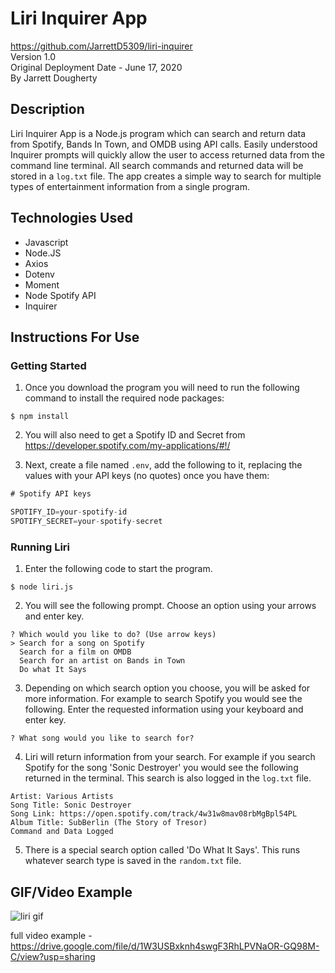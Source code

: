 # Liri Inquirer App
<https://github.com/JarrettD5309/liri-inquirer> \
Version 1.0 \
Original Deployment Date - June 17, 2020\
By Jarrett Dougherty

## Description
Liri Inquirer App is a Node.js program which can search and return data from Spotify, Bands In Town, and OMDB using API calls. Easily understood Inquirer prompts will quickly allow the user to access returned data from the command line terminal. All search commands and returned data will be stored in a `log.txt` file. The app creates a simple way to search for multiple types of entertainment information from a single program.

## Technologies Used
* Javascript
* Node.JS
* Axios
* Dotenv
* Moment
* Node Spotify API
* Inquirer

## Instructions For Use
### Getting Started
1. Once you download the program you will need to run the following command to install the required node packages:

```console
$ npm install
```

2. You will also need to get a Spotify ID and Secret from <https://developer.spotify.com/my-applications/#!/>

3. Next, create a file named `.env`, add the following to it, replacing the values with your API keys (no quotes) once you have them:

```js
# Spotify API keys

SPOTIFY_ID=your-spotify-id
SPOTIFY_SECRET=your-spotify-secret

```

### Running Liri
1. Enter the following code to start the program.

```console
$ node liri.js
```

2. You will see the following prompt. Choose an option using your arrows and enter key.

```console
? Which would you like to do? (Use arrow keys)
> Search for a song on Spotify
  Search for a film on OMDB
  Search for an artist on Bands in Town
  Do what It Says
```

3. Depending on which search option you choose, you will be asked for more information. For example to search Spotify you would see the following. Enter the requested information using your keyboard and enter key.

```console
? What song would you like to search for?
```

4. Liri will return information from your search. For example if you search Spotify for the song 'Sonic Destroyer' you would see the following returned in the terminal. This search is also logged in the `log.txt` file.

```console
Artist: Various Artists
Song Title: Sonic Destroyer
Song Link: https://open.spotify.com/track/4w31w8mav08rbMgBpl54PL
Album Title: SubBerlin (The Story of Tresor)
Command and Data Logged
```

5. There is a special search option called 'Do What It Says'. This runs whatever search type is saved in the `random.txt` file.

## GIF/Video Example
![liri gif](https://media.giphy.com/media/mGWZopQqazvhgjtHk4/giphy.gif)

full video example - <https://drive.google.com/file/d/1W3USBxknh4swgF3RhLPVNaOR-GQ98M-C/view?usp=sharing>
